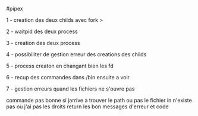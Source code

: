 #pipex



1 - creation des deux childs avec fork >

2 - waitpid des deux process 

3 - creation des deux process 

4 - possibiliter de gestion erreur des creations des childs

5 - process creaton en changant bien les fd 

6 - recup des commandes dans /bin ensuite a voir 




7 -  gestion erreurs quand les fichiers ne s'ouvre pas 

commande pas bonne 
si jarrive a trouver le path ou pas 
le fichier in n'existe pas ou j'ai pas les droits
return les bon messages d'erreur et code  